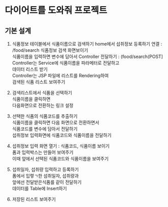 # 다이어트를 도와줘 프로젝트

## 기본 설계
1. 식품정보 테이블에서 식품이름으로 검색하기 
home에서 섭취정보 등록하기 연결 : /food/search 
식품정보 검색 화면보이기  
식품이름을 입력하면 변수에 담아서 Controller 전달하기 :
(food/search(POST]
Controller는 Service에 식품이름을 파라메터로 전달하고  
데이터 리스트 받기  
Controller는 JSP 파일에 리스트를 Rendering하여  
검색된 식품 리스트 보여주기  

2. 검색리스트에서 식품을 선택하기  
식품이름을 클릭하면  
다음화면으로 전환하는 링크 설정  

3. 선택한 식품의 식품코드를 추출하기  
식품이름을 클릭하면 다음 화면으로 전환하면서  
식품코드를 변수에 담아서 전달하기  
섭취정보 입력화면에 식품코드와 식품이름을 전달하기  

4. 섭취정보 입력 화면 열기 : 식품코드, 식품이름 보이기  
폼과 입력박스는 만들어 보여주기  
이때 앞에서 선택된 식품코드와 식품이름을 보여주기  

5. 섭취일자, 섭취량 입력하고 등록하기  
폼에서 입렿ㄱ한 섬취일자, 섭취량과  
앞에선 전달받은식품를 같이 전달하기  
데이터를 Table에 Insert하기  

6. 저장된 리스트 보여주기